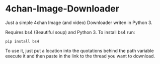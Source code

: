 # 4chan-Image-Downloader
Just a simple 4chan Image (and video) Downloader writen in Python 3.

Requires bs4 (Beautiful soup) and Python 3. To install bs4 run:

`pip install bs4`

To use it, just put a location into the quotations behind the path variable execute it and then paste in the link to the thread you want to download.

